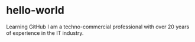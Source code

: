 # hello-world
Learning GitHub
I am a techno-commercial professional with over 20 years of experience in the IT industry.
